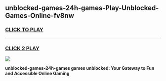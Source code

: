 
## unblocked-games-24h-games-Play-Unblocked-Games-Online-fv8nw
<h3>
<a href="https://premium76.site?title=unblocked-games-24h-games&ref=25A">CLICK TO PLAY</a></h3>
<hr>

<h3>
<a href="https://premium76.site?title=unblocked-games-24h-games&ref=25A">CLICK 2 PLAY</a>
  
</h3>

<a href="https://premium76.site?title=unblocked-games-24h-games&ref=25A"><img src="https://clearcache.store/games.png"></a>


**unblocked-games-24h-games games unblocked: Your Gateway to Fun and Accessible Online Gaming**
